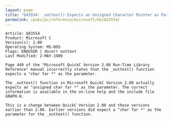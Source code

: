 ```yaml
---
layout: page
title: "Q43554: _outtext() Expects an Unsigned Character Pointer as Parameter"
permalink: /pubs/pc/reference/microsoft/kb/Q43554/
---
```


	Article: Q43554
	Product: Microsoft C
	Version(s): 2.00
	Operating System: MS-DOS
	Flags: ENDUSER | docerr outtext
	Last Modified: 2-MAY-1989
	
	Page 449 of the "Microsoft QuickC Version 2.00 Run-Time Library
	Reference" manual incorrectly states that the _outtext() function
	expects a "char far *" as the parameter.
	
	The _outtext() function in Microsoft QuickC Version 2.00 actually
	expects an "unsigned char far *" as the parameter. The correct
	information is available in the on-line help and the include file
	GRAPH.H.
	
	This is a change between QuickC Version 2.00 and those versions
	earlier than 2.00. Earlier versions did expect a "char far *" as the
	parameter for the _outtext() function.
